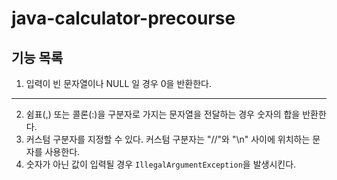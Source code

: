 # java-calculator-precourse

## 기능 목록
1. 입력이 빈 문자열이나 NULL 일 경우 0을 반환한다.
---
2. 쉼표(,) 또는 콜론(:)을 구분자로 가지는 문자열을 전달하는 경우 숫자의 합을 반환한다.
3. 커스텀 구분자를 지정할 수 있다. 커스텀 구분자는 "//"와 "\n" 사이에 위치하는 문자를 사용한다.
4. 숫자가 아닌 값이 입력될 경우 `IllegalArgumentException`을 발생시킨다.
